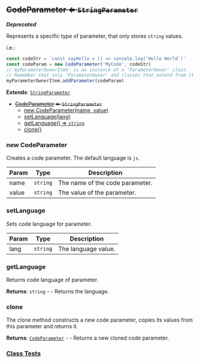 <a name="CodeParameter"></a>

## ~~CodeParameter ⇐ <code>StringParameter</code>~~
***Deprecated***

Represents a specific type of parameter, that only stores `string` values.

i.e.:
```javascript
const codeStr = `const sayHello = () => console.log('Hello World')`
const codeParam = new CodeParameter('MyCode', codeStr)
//'myParameterOwnerItem' is an instance of a 'ParameterOwner' class.
// Remember that only 'ParameterOwner' and classes that extend from it can host 'Parameter' objects.
myParameterOwnerItem.addParameter(codeParam)
```


**Extends**: <code>[StringParameter](api/SceneTree/Parameters/StringParameter.md)</code>  

* ~~[CodeParameter](#CodeParameter) ⇐ <code>StringParameter</code>~~
    * [new CodeParameter(name, value)](#new-CodeParameter)
    * [setLanguage(lang)](#setLanguage)
    * [getLanguage() ⇒ <code>string</code>](#getLanguage)
    * [clone()](#clone)

<a name="new_CodeParameter_new"></a>

### new CodeParameter
Creates a code parameter.
The default language is `js`.


| Param | Type | Description |
| --- | --- | --- |
| name | <code>string</code> | The name of the code parameter. |
| value | <code>string</code> | The value of the parameter. |

<a name="CodeParameter+setLanguage"></a>

### setLanguage
Sets code language for parameter.



| Param | Type | Description |
| --- | --- | --- |
| lang | <code>string</code> | The language value. |

<a name="CodeParameter+getLanguage"></a>

### getLanguage
Returns code language of parameter.


**Returns**: <code>string</code> - - Returns the language.  
<a name="CodeParameter+clone"></a>

### clone
The clone method constructs a new code parameter,
copies its values from this parameter and returns it.


**Returns**: [<code>CodeParameter</code>](#CodeParameter) - - Returns a new cloned code parameter.  


### [Class Tests](api/SceneTree/Parameters/CodeParameter.test)